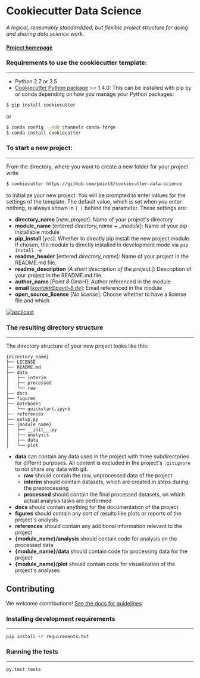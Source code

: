 # Cookiecutter Data Science

_A logical, reasonably standardized, but flexible project structure for doing and sharing data science work._


#### [Project homepage](http://drivendata.github.io/cookiecutter-data-science/)


### Requirements to use the cookiecutter template:
-----------
 - Python 2.7 or 3.5
 - [Cookiecutter Python package](http://cookiecutter.readthedocs.org/en/latest/installation.html) >= 1.4.0: This can be installed with pip by or conda depending on how you manage your Python packages:

``` bash
$ pip install cookiecutter
```

or

``` bash
$ conda config --add channels conda-forge
$ conda install cookiecutter
```


### To start a new project:
------------

From the directory, where you want to create a new folder for your project write

``` bash
$ cookiecutter https://github.com/point8/cookiecutter-data-science
```

to initialize your new project. You will be prompted to enter values for the settings of the template. The default value, which is set when you enter nothing, is always shown in `[ ]` behind the parameter. These settings are:

* **directory_name** [*new_project*]: Name of your project's directory
* **module_name** [entered *directory_name* + *_module*]: Name of your pip installable module
* **pip_install** [*yes*]: Whether to directly pip install the new project module. If chosen, the module is directly installed in development mode via ``pip install -e``
* **readme_header** [entered *directory_name*]: Name of your project in the README.md file.
* **readme_description** [*A short description of the project.*]: Description of your project in the README.md file.
* **author_name** [*Point 8 GmbH*]: Author referenced in the module
* **email** [*kontakt@point-8.de*]: Email referenced in the module
* **open_source_license** [*No license*]: Choose whether to have a license file and which

[![asciicast](https://asciinema.org/a/9bgl5qh17wlop4xyxu9n9wr02.png)](https://asciinema.org/a/9bgl5qh17wlop4xyxu9n9wr02)


### The resulting directory structure
------------

The directory structure of your new project looks like this: 

    {directory_name}
    ├── LICENSE
    ├── README.md
    ├── data
    │   ├── interim
    │   ├── processed
    │   └── raw
    ├── docs
    ├── figures
    ├── notebooks
    │   └── quickstart.ipynb
    ├── references
    ├── setup.py
    ├── {module_name}
    │   ├── __init__.py
    │   ├── analysis
    │   ├── data
    │   └── plot

* **data** can contain any data used in the project with three subdirectories for differnt purposes. All content is excluded in the project's `.gitignore` to not share any data with git.
    * **raw** should contain the raw, unprocessed data of the project
    * **interim** should cointain datasets, which are created in steps during the preprocessing
    * **processed** should contain the final processed datasets, on which actual analysis tasks are performed
* **docs** should contain anything for the documentation of the project
* **figures** should contain any sort of results like plots or reports of the project's analysis
* **references** should contain any additional information relevant to the project
* **{module_name}/analysis** should contain code for analysis on the processed data
* **{module_name}/data** should contain code for processing data for the project
* **{module_name}/plot** should contain code for visualization of the project's analyses

## Contributing

We welcome contributions! [See the docs for guidelines](https://drivendata.github.io/cookiecutter-data-science/#contributing).

### Installing development requirements
------------

    pip install -r requirements.txt

### Running the tests
------------

    py.test tests
